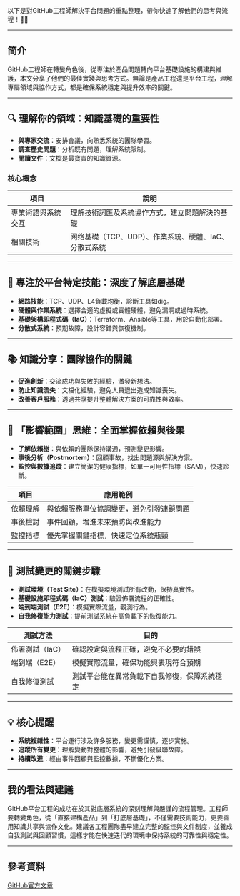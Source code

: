 以下是對GitHub工程師解決平台問題的重點整理，帶你快速了解他們的思考與流程！🚀✨

---

## 简介
GitHub工程師在轉變角色後，從專注於產品問題轉向平台基礎設施的構建與維護，本文分享了他們的最佳實踐與思考方式。無論是產品工程還是平台工程，理解專屬領域與協作方式，都是確保系統穩定與提升效率的關鍵。

---

## 🔍 理解你的領域：知識基礎的重要性
- **與專家交流**：安排會議，向熟悉系統的團隊學習。
- **調查歷史問題**：分析既有問題，理解系統限制。
- **閱讀文件**：文檔是最寶貴的知識資源。

### 核心概念
| 項目             | 說明                                         |
|------------------|----------------------------------------------|
| 專業術語與系統交互 | 理解技術詞匯及系統協作方式，建立問題解決的基礎     |
| 相關技術         | 网络基礎（TCP、UDP）、作業系統、硬體、IaC、分散式系統 |

---

## 🧠 專注於平台特定技能：深度了解底層基礎
- **網路技能**：TCP、UDP、L4負載均衡，診斷工具如dig。
- **硬體與作業系統**：選擇合適的虛擬或實體硬體，避免漏洞或過時系統。
- **基礎架構即程式碼（IaC）**：Terraform、Ansible等工具，用於自動化部署。
- **分散式系統**：預期故障，設計容錯與恢復機制。

---

## 📚 知識分享：團隊協作的關鍵
- **促進創新**：交流成功與失敗的經驗，激發新想法。
- **防止知識流失**：文檔化經驗，避免人員退出造成知識喪失。
- **改善客戶服務**：透過共享提升整體解決方案的可靠性與效率。

---

## 🌱 「影響範圍」思維：全面掌握依賴與後果
- **了解依賴樹**：與依賴的團隊保持溝通，預測變更影響。
- **事後分析（Postmortem）**：回顧事故，找出問題源與解決方案。
- **監控與數據追蹤**：建立簡潔的健康指標，如單一可用性指標（SAM），快速診斷。

| 項目           | 應用範例                                               |
|----------------|--------------------------------------------------------|
| 依賴理解       | 與依賴服務單位協調變更，避免引發連鎖問題                     |
| 事後檢討       | 事件回顧，增進未來預防與改進能力                              |
| 監控指標       | 優先掌握關鍵指標，快速定位系統瓶頸                          |

---

## 🧪 測試變更的關鍵步驟
- **測試環境（Test Site）**：在模擬環境測試所有改動，保持真實性。
- **基礎設施即程式碼（IaC）測試**：驗證佈署流程的正確性。
- **端到端測試（E2E）**：模擬實際流量，觀測行為。
- **自我修復能力測試**：提前測試系統在高負載下的恢復能力。

| 測試方法            | 目的                                              |
|---------------------|---------------------------------------------------|
| 佈署測試（IaC）     | 確認設定與流程正確，避免不必要的錯誤                        |
| 端到端（E2E）       | 模擬實際流量，確保功能與表現符合預期                        |
| 自我修復測試        | 測試平台能在異常負載下自我修復，保障系統穩定                  |

---

## 💡 核心提醒
- **系統複雜性**：平台運行涉及許多服務，變更需謹慎，逐步實施。
- **追蹤所有變更**：理解變動對整體的影響，避免引發級聯故障。
- **持續改進**：經由事件回顧與監控數據，不斷優化方案。

---

## 我的看法與建議
GitHub平台工程的成功在於其對底層系統的深刻理解與嚴謹的流程管理。工程師要轉變角色，從「直接建構產品」到「打底層基礎」，不僅需要技術能力，更要善用知識共享與協作文化。建議各工程團隊盡早建立完整的監控與文件制度，並養成自我測試與回顧習慣，這樣才能在快速迭代的環境中保持系統的可靠性與穩定性。

---

## 參考資料
[GitHub官方文章](https://github.blog/engineering/infrastructure/how-github-engineers-tackle-platform-problems/)
